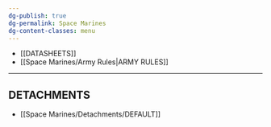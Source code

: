 ```yaml
---
dg-publish: true
dg-permalink: Space Marines
dg-content-classes: menu
---
```

- [[DATASHEETS]]
- [[Space Marines/Army Rules|ARMY RULES]]

***

## DETACHMENTS

- [[Space Marines/Detachments/DEFAULT]]
